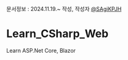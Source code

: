 문서정보 : 2024.11.19.~ 작성, 작성자 [@SAgiKPJH](https://github.com/SAgiKPJH)

# Learn_CSharp_Web
Learn ASP.Net Core, Blazor
